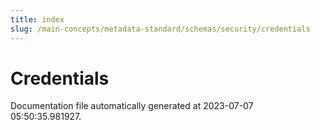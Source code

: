 ```yaml
---
title: index
slug: /main-concepts/metadata-standard/schemas/security/credentials
---
```


# Credentials

Documentation file automatically generated at 2023-07-07 05:50:35.981927.
